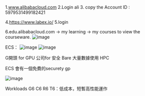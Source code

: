 1.www.alibabacloud.com
2.Login ali
3. copy the Account ID : 5979531499182421

4.https://www.labex.io/
5.login 

6.edu.alibabacloud.com -> my learning -> my courses to view the courseware.
![image](https://user-images.githubusercontent.com/44719723/133017057-7448a954-b8dd-43fc-bc1e-ae9b5e5dd558.png)


ECS：
![image](https://user-images.githubusercontent.com/44719723/133018520-a09129e2-b523-4f5d-bd66-cd4dfd269c7c.png)
![image](https://user-images.githubusercontent.com/44719723/133018564-924d5ef1-c4c8-4b5e-83c8-6262b009cb66.png)

G開頭 for GPU
公司for 安全 Bare
大量數據使用 HPC

ECS
會有一個免費的securety gp

![image](https://user-images.githubusercontent.com/44719723/133019784-cbda7077-0375-41b4-bf58-4d74deef2296.png)


Workloads
G6
C6
R6
T6：低成本，短暫高性能運作





